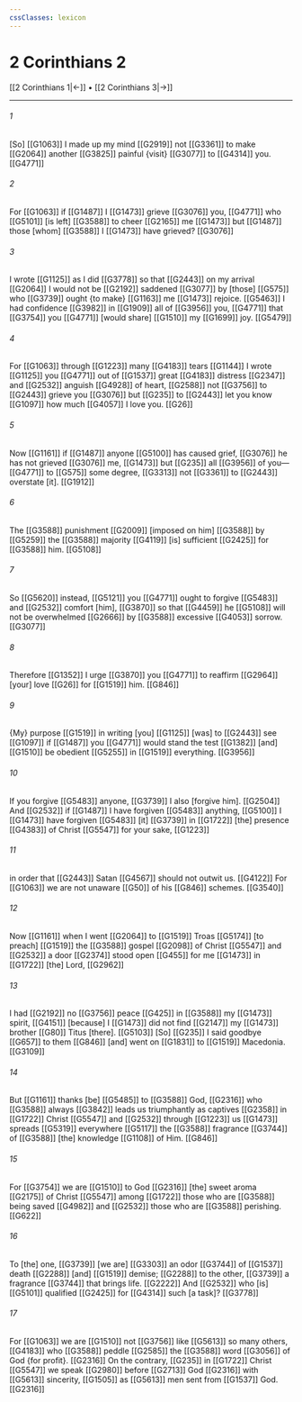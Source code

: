 ```yaml
---
cssClasses: lexicon
---
```


# 2 Corinthians 2

[[2 Corinthians 1|←]] • [[2 Corinthians 3|→]]

---

###### 1
[So] [[G1063]] I made up my mind [[G2919]] not [[G3361]] to make [[G2064]] another [[G3825]] painful {visit} [[G3077]] to [[G4314]] you. [[G4771]]

###### 2
For [[G1063]] if [[G1487]] I [[G1473]] grieve [[G3076]] you, [[G4771]] who [[G5101]] [is left] [[G3588]] to cheer [[G2165]] me [[G1473]] but [[G1487]] those [whom] [[G3588]] I [[G1473]] have grieved? [[G3076]]

###### 3
I wrote [[G1125]] as I did [[G3778]] so that [[G2443]] on my arrival [[G2064]] I would not be [[G2192]] saddened [[G3077]] by [those] [[G575]] who [[G3739]] ought {to make} [[G1163]] me [[G1473]] rejoice. [[G5463]] I had confidence [[G3982]] in [[G1909]] all of [[G3956]] you, [[G4771]] that [[G3754]] you [[G4771]] [would share] [[G1510]] my [[G1699]] joy. [[G5479]]

###### 4
For [[G1063]] through [[G1223]] many [[G4183]] tears [[G1144]] I wrote [[G1125]] you [[G4771]] out of [[G1537]] great [[G4183]] distress [[G2347]] and [[G2532]] anguish [[G4928]] of heart, [[G2588]] not [[G3756]] to [[G2443]] grieve you [[G3076]] but [[G235]] to [[G2443]] let you know [[G1097]] how much [[G4057]] I love you. [[G26]]

###### 5
Now [[G1161]] if [[G1487]] anyone [[G5100]] has caused grief, [[G3076]] he has not grieved [[G3076]] me, [[G1473]] but [[G235]] all [[G3956]] of you— [[G4771]] to [[G575]] some degree, [[G3313]] not [[G3361]] to [[G2443]] overstate [it]. [[G1912]]

###### 6
The [[G3588]] punishment [[G2009]] [imposed on him] [[G3588]] by [[G5259]] the [[G3588]] majority [[G4119]] [is] sufficient [[G2425]] for [[G3588]] him. [[G5108]]

###### 7
So [[G5620]] instead, [[G5121]] you [[G4771]] ought to forgive [[G5483]] and [[G2532]] comfort [him], [[G3870]] so that [[G4459]] he [[G5108]] will not be overwhelmed [[G2666]] by [[G3588]] excessive [[G4053]] sorrow. [[G3077]]

###### 8
Therefore [[G1352]] I urge [[G3870]] you [[G4771]] to reaffirm [[G2964]] [your] love [[G26]] for [[G1519]] him. [[G846]]

###### 9
{My} purpose [[G1519]] in writing [you] [[G1125]] [was] to [[G2443]] see [[G1097]] if [[G1487]] you [[G4771]] would stand the test [[G1382]] [and] [[G1510]] be obedient [[G5255]] in [[G1519]] everything. [[G3956]]

###### 10
If you forgive [[G5483]] anyone, [[G3739]] I also [forgive him]. [[G2504]] And [[G2532]] if [[G1487]] I have forgiven [[G5483]] anything, [[G5100]] I [[G1473]] have forgiven [[G5483]] [it] [[G3739]] in [[G1722]] [the] presence [[G4383]] of Christ [[G5547]] for your sake, [[G1223]]

###### 11
in order that [[G2443]] Satan [[G4567]] should not outwit us. [[G4122]] For [[G1063]] we are not unaware [[G50]] of his [[G846]] schemes. [[G3540]]

###### 12
Now [[G1161]] when I went [[G2064]] to [[G1519]] Troas [[G5174]] [to preach] [[G1519]] the [[G3588]] gospel [[G2098]] of Christ [[G5547]] and [[G2532]] a door [[G2374]] stood open [[G455]] for me [[G1473]] in [[G1722]] [the] Lord, [[G2962]]

###### 13
I had [[G2192]] no [[G3756]] peace [[G425]] in [[G3588]] my [[G1473]] spirit, [[G4151]] [because] I [[G1473]] did not find [[G2147]] my [[G1473]] brother [[G80]] Titus [there]. [[G5103]] [So] [[G235]] I said goodbye [[G657]] to them [[G846]] [and] went on [[G1831]] to [[G1519]] Macedonia. [[G3109]]

###### 14
But [[G1161]] thanks [be] [[G5485]] to [[G3588]] God, [[G2316]] who [[G3588]] always [[G3842]] leads us triumphantly as captives [[G2358]] in [[G1722]] Christ [[G5547]] and [[G2532]] through [[G1223]] us [[G1473]] spreads [[G5319]] everywhere [[G5117]] the [[G3588]] fragrance [[G3744]] of [[G3588]] [the] knowledge [[G1108]] of Him. [[G846]]

###### 15
For [[G3754]] we are [[G1510]] to God [[G2316]] [the] sweet aroma [[G2175]] of Christ [[G5547]] among [[G1722]] those who are [[G3588]] being saved [[G4982]] and [[G2532]] those who are [[G3588]] perishing. [[G622]]

###### 16
To [the] one, [[G3739]] [we are] [[G3303]] an odor [[G3744]] of [[G1537]] death [[G2288]] [and] [[G1519]] demise; [[G2288]] to the other, [[G3739]] a fragrance [[G3744]] that brings life. [[G2222]] And [[G2532]] who [is] [[G5101]] qualified [[G2425]] for [[G4314]] such [a task]? [[G3778]]

###### 17
For [[G1063]] we are [[G1510]] not [[G3756]] like [[G5613]] so many others, [[G4183]] who [[G3588]] peddle [[G2585]] the [[G3588]] word [[G3056]] of God {for profit}. [[G2316]] On the contrary, [[G235]] in [[G1722]] Christ [[G5547]] we speak [[G2980]] before [[G2713]] God [[G2316]] with [[G5613]] sincerity, [[G1505]] as [[G5613]] men sent from [[G1537]] God. [[G2316]]

